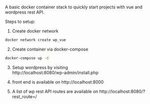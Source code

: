 A basic docker container stack to quickly start projects with vue and wordpress rest API.

Steps to setup:  
1. Create docker network
```bash
docker network create wp_vue
```

2. Create container via docker-compose
```bash
docker-compose up -d
```

3. Setup wordpress by visiting  
http://localhost:8080/wp-admin/install.php

4. front end is available on http://localhost:8000

5. A list of wp rest API routes are available on http://localhost:8080/?rest_route=/




